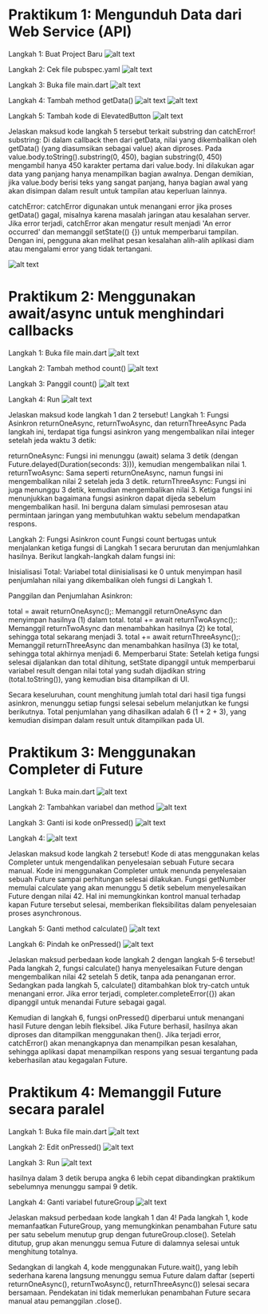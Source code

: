 # Praktikum 1: Mengunduh Data dari Web Service (API)

Langkah 1: Buat Project Baru
![alt text](image.png)

Langkah 2: Cek file pubspec.yaml
![alt text](image-1.png)

Langkah 3: Buka file main.dart
![alt text](image-2.png)

Langkah 4: Tambah method getData()
![alt text](image-3.png)
![alt text](image-4.png)

Langkah 5: Tambah kode di ElevatedButton
![alt text](image-5.png)

Jelaskan maksud kode langkah 5 tersebut terkait substring dan catchError!
substring:
Di dalam callback then dari getData, nilai yang dikembalikan oleh getData() (yang diasumsikan sebagai value) akan diproses. Pada value.body.toString().substring(0, 450), bagian substring(0, 450) mengambil hanya 450 karakter pertama dari value.body. Ini dilakukan agar data yang panjang hanya menampilkan bagian awalnya. Dengan demikian, jika value.body berisi teks yang sangat panjang, hanya bagian awal yang akan disimpan dalam result untuk tampilan atau keperluan lainnya.

catchError:
catchError digunakan untuk menangani error jika proses getData() gagal, misalnya karena masalah jaringan atau kesalahan server. Jika error terjadi, catchError akan mengatur result menjadi 'An error occurred' dan memanggil setState(() {}) untuk memperbarui tampilan. Dengan ini, pengguna akan melihat pesan kesalahan alih-alih aplikasi diam atau mengalami error yang tidak tertangani.

![alt text](image-6.png)

# Praktikum 2: Menggunakan await/async untuk menghindari callbacks

Langkah 1: Buka file main.dart
![alt text](image-7.png)

Langkah 2: Tambah method count()
![alt text](image-8.png)

Langkah 3: Panggil count()
![alt text](image-9.png)

Langkah 4: Run
![alt text](image-10.png)

Jelaskan maksud kode langkah 1 dan 2 tersebut!
Langkah 1: Fungsi Asinkron returnOneAsync, returnTwoAsync, dan returnThreeAsync
Pada langkah ini, terdapat tiga fungsi asinkron yang mengembalikan nilai integer setelah jeda waktu 3 detik:

returnOneAsync: Fungsi ini menunggu (await) selama 3 detik (dengan Future.delayed(Duration(seconds: 3))), kemudian mengembalikan nilai 1.
returnTwoAsync: Sama seperti returnOneAsync, namun fungsi ini mengembalikan nilai 2 setelah jeda 3 detik.
returnThreeAsync: Fungsi ini juga menunggu 3 detik, kemudian mengembalikan nilai 3.
Ketiga fungsi ini menunjukkan bagaimana fungsi asinkron dapat dijeda sebelum mengembalikan hasil. Ini berguna dalam simulasi pemrosesan atau permintaan jaringan yang membutuhkan waktu sebelum mendapatkan respons.

Langkah 2: Fungsi Asinkron count
Fungsi count bertugas untuk menjalankan ketiga fungsi di Langkah 1 secara berurutan dan menjumlahkan hasilnya. Berikut langkah-langkah dalam fungsi ini:

Inisialisasi Total: Variabel total diinisialisasi ke 0 untuk menyimpan hasil penjumlahan nilai yang dikembalikan oleh fungsi di Langkah 1.

Panggilan dan Penjumlahan Asinkron:

total = await returnOneAsync();: Memanggil returnOneAsync dan menyimpan hasilnya (1) dalam total.
total += await returnTwoAsync();: Memanggil returnTwoAsync dan menambahkan hasilnya (2) ke total, sehingga total sekarang menjadi 3.
total += await returnThreeAsync();: Memanggil returnThreeAsync dan menambahkan hasilnya (3) ke total, sehingga total akhirnya menjadi 6.
Memperbarui State: Setelah ketiga fungsi selesai dijalankan dan total dihitung, setState dipanggil untuk memperbarui variabel result dengan nilai total yang sudah dijadikan string (total.toString()), yang kemudian bisa ditampilkan di UI.

Secara keseluruhan, count menghitung jumlah total dari hasil tiga fungsi asinkron, menunggu setiap fungsi selesai sebelum melanjutkan ke fungsi berikutnya. Total penjumlahan yang dihasilkan adalah 6 (1 + 2 + 3), yang kemudian disimpan dalam result untuk ditampilkan pada UI.


# Praktikum 3: Menggunakan Completer di Future

Langkah 1: Buka main.dart
![alt text](image-11.png)

Langkah 2: Tambahkan variabel dan method
![alt text](image-12.png)

Langkah 3: Ganti isi kode onPressed()
![alt text](image-13.png)

Langkah 4:
![alt text](image-14.png)

Jelaskan maksud kode langkah 2 tersebut!
Kode di atas menggunakan kelas Completer untuk mengendalikan penyelesaian sebuah Future secara manual.
Kode ini menggunakan Completer untuk menunda penyelesaian sebuah Future sampai perhitungan selesai dilakukan. Fungsi getNumber memulai calculate yang akan menunggu 5 detik sebelum menyelesaikan Future dengan nilai 42. Hal ini memungkinkan kontrol manual terhadap kapan Future tersebut selesai, memberikan fleksibilitas dalam penyelesaian proses asynchronous.

Langkah 5: Ganti method calculate()
![alt text](image-15.png)

Langkah 6: Pindah ke onPressed()
![alt text](image-16.png)

Jelaskan maksud perbedaan kode langkah 2 dengan langkah 5-6 tersebut!
Pada langkah 2, fungsi calculate() hanya menyelesaikan Future dengan mengembalikan nilai 42 setelah 5 detik, tanpa ada penanganan error. Sedangkan pada langkah 5, calculate() ditambahkan blok try-catch untuk menangani error. Jika error terjadi, completer.completeError({}) akan dipanggil untuk menandai Future sebagai gagal.

Kemudian di langkah 6, fungsi onPressed() diperbarui untuk menangani hasil Future dengan lebih fleksibel. Jika Future berhasil, hasilnya akan diproses dan ditampilkan menggunakan then(). Jika terjadi error, catchError() akan menangkapnya dan menampilkan pesan kesalahan, sehingga aplikasi dapat menampilkan respons yang sesuai tergantung pada keberhasilan atau kegagalan Future.

# Praktikum 4: Memanggil Future secara paralel

Langkah 1: Buka file main.dart
![alt text](image-17.png)

Langkah 2: Edit onPressed()
![alt text](image-18.png)

Langkah 3: Run
![alt text](image-19.png)

hasilnya dalam 3 detik berupa angka 6 lebih cepat dibandingkan praktikum sebelumnya menunggu sampai 9 detik.

Langkah 4: Ganti variabel futureGroup
![alt text](image-20.png)

Jelaskan maksud perbedaan kode langkah 1 dan 4!
Pada langkah 1, kode memanfaatkan FutureGroup<int>, yang memungkinkan penambahan Future satu per satu sebelum menutup grup dengan futureGroup.close(). Setelah ditutup, grup akan menunggu semua Future di dalamnya selesai untuk menghitung totalnya.

Sedangkan di langkah 4, kode menggunakan Future.wait<int>(), yang lebih sederhana karena langsung menunggu semua Future dalam daftar (seperti returnOneAsync(), returnTwoAsync(), returnThreeAsync()) selesai secara bersamaan. Pendekatan ini tidak memerlukan penambahan Future secara manual atau pemanggilan .close().

